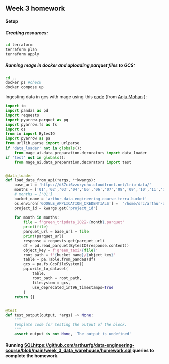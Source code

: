 

## Week 3 homework
#### Setup
##### Creating resources:
```bash
cd terraform
terraform plan
terraform apply
```

##### Running mage in docker and uploading parquet files to GCS:
```bash
cd ..
docker ps #check
docker compose up
```
Ingesting data in gcs with mage using this [code](https://github.com/amohan601/dataengineering-zoomcamp2024/blob/main/week_3_data_warehouse/db_scripts/green_taxi_data_bigquery.sql) (from [Anju Mohan](https://github.com/amohan601) ):

```py
import io
import pandas as pd
import requests
import pyarrow.parquet as pq
import pyarrow.fs as fs
import os
from io import BytesIO
import pyarrow as pa
from urllib.parse import urlparse
if 'data_loader' not in globals():
    from mage_ai.data_preparation.decorators import data_loader
if 'test' not in globals():
    from mage_ai.data_preparation.decorators import test


@data_loader
def load_data_from_api(*args, **kwargs):
    base_url = 'https://d37ci6vzurychx.cloudfront.net/trip-data/'
    months = ['01','02','03','04','05','06','07','08','09','10','11','12']
    # months = ['01']
    bucket_name = 'arthur-data-engineering-course-terra-bucket'
    os.environ['GOOGLE_APPLICATION_CREDENTIALS'] =  "/home/src/arthur-data-engineering-course-d1fbbaefae71.json"
    project_id = kwargs.get('project_id')

    for month in months:
        file = f'green_tripdata_2022-{month}.parquet'
        print(file)
        parquet_url = base_url + file
        print(parquet_url)
        response = requests.get(parquet_url)
        df = pd.read_parquet(BytesIO(response.content))
        object_key = f'green_taxi/{file}'
        root_path = f'{bucket_name}/{object_key}'
        table = pa.Table.from_pandas(df)
        gcs = pa.fs.GcsFileSystem()
        pq.write_to_dataset(
            table,
            root_path = root_path,
            filesystem = gcs,
            use_deprecated_int96_timestamps=True
        )
    return {}


@test
def test_output(output, *args) -> None:
    """
    Template code for testing the output of the block.
    """
    assert output is not None, 'The output is undefined'
```

#### Running [SQL](https://github.com/arthurfg/data-engineering-course/blob/main/week_3_data_warehouse/homework.sql)https://github.com/arthurfg/data-engineering-course/blob/main/week_3_data_warehouse/homework.sql queries to complete the homework.
